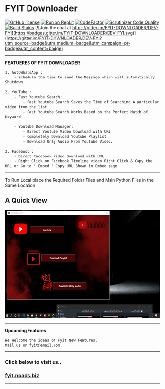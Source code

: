 


<h1>FYIT Downloader</h1> 

[![GitHub license](https://img.shields.io/github/license/DeepakChakravarthy/YoutubeDownloader-FYI)](https://github.com/DeepakChakravarthy/YoutubeDownloader-FYI/blob/master/LICENSE)
[![Run on Repl.it](https://repl.it/badge/github/DeepakChakravarthy/YoutubeDownloader-FYI)](https://repl.it/github/DeepakChakravarthy/YoutubeDownloader-FYI)
[![CodeFactor](https://www.codefactor.io/repository/github/deepakchakravarthy/youtubedownloader-fyi/badge)](https://www.codefactor.io/repository/github/deepakchakravarthy/youtubedownloader-fyi)
[![Scrutinizer Code Quality](https://scrutinizer-ci.com/g/DeepakChakravarthy/YoutubeDownloader-FYI/badges/quality-score.png?b=master)](https://scrutinizer-ci.com/g/DeepakChakravarthy/YoutubeDownloader-FYI/?branch=master)
[![Build Status](https://scrutinizer-ci.com/g/DeepakChakravarthy/YoutubeDownloader-FYI/badges/build.png?b=master)](https://scrutinizer-ci.com/g/DeepakChakravarthy/YoutubeDownloader-FYI/build-status/master) [![Join the chat at https://gitter.im/FYIT-DOWNLOADER/DEV-FYI](https://badges.gitter.im/FYIT-DOWNLOADER/DEV-FYI.svg)](https://gitter.im/FYIT-DOWNLOADER/DEV-FYI?utm_source=badge&utm_medium=badge&utm_campaign=pr-badge&utm_content=badge)


---------------------------------------------------------

**FEATUERES OF FYIT DOWNLOADER**

	1. AutoWhatsApp :
		- Schedule the time to send the Message which will automatically Shutdown.
		
	2. YouTube :
		- Fast Youtube Search:
			- Fast Youtube Search Saves the Time of Searching A particular video from the list
			- Fast Youtube Search Works Based on the Perfect Match of Keyword
			
		- Youtube Download Manager:
			- Direct Youtube Video Download with URL
			- Completely Download Youtube Playlist
			- Download Only Audio From Youtube Video.
            
	3. Facebook :
		- Direct Facebook Video Download with URL
		- Right Click on Facebook Timeline video Right Click & Copy the URL or Go to " Embed " Copy URL Shown in Embed page
	
---------------------------------------------------------

To Run Local place the Required Folder Files and Main Python Files in the Same Location

<h2> A Quick View </h3>

<img src="https://github.com/DeepakChakravarthy/YoutubeDownloader-FYI/blob/master/ScreenShot/ScreenRec.gif?raw=true" width="600" height="350">

----------------------------------------------------------

**Upcoming Features**

	We Welcome the ideas of Fyit New Features. 
	Mail us on fyit@email.com.
	
----------------------------------------------------------

<h3>Click below to visit us..</h3>
<h3><a href="https://fyit.noads.biz/">fyit.noads.biz</a></h3>

-----------------------------------------------------------
